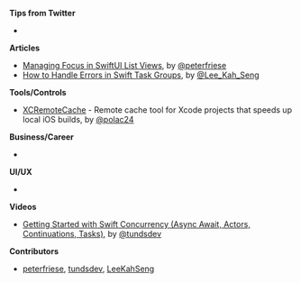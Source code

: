 **Tips from Twitter**

*

**Articles**

* [Managing Focus in SwiftUI List Views](https://peterfriese.dev/swiftui-list-focus/), by [@peterfriese](https://twitter.com/peterfriese)
* [How to Handle Errors in Swift Task Groups](https://swiftsenpai.com/swift/task-groups-error-handling/), by [@Lee_Kah_Seng](https://twitter.com/Lee_Kah_Seng)

**Tools/Controls**

* [XCRemoteCache](https://github.com/spotify/XCRemoteCache) - Remote cache tool for Xcode projects that speeds up local iOS builds, by [@polac24](https://github.com/polac24)


**Business/Career**

*

**UI/UX**

*

**Videos**

* [Getting Started with Swift Concurrency (Async Await, Actors, Continuations, Tasks)](https://youtu.be/U6lQustiTGE), by [@tundsdev](https://twitter.com/tundsdev)

**Contributors**

* [peterfriese](https://github.com/peterfriese), [tundsdev](https://github.com/tunds), [LeeKahSeng](https://github.com/LeeKahSeng)
